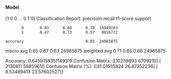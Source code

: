 #### Model
[1 0 0 ... 0 1 0]
Classification Report:
              precision    recall  f1-score   support

           0       0.83      0.60      0.70  16949103
           1       0.47      0.73      0.57   8016772

    accuracy                           0.65  24965875
   macro avg       0.65      0.67      0.63  24965875
weighted avg       0.71      0.65      0.66  24965875

Accuracy: 0.6459158351149319
Confusion Matrix:
[[10239893  6709210]
 [ 2130811  5885961]]
Confusion Matrix (%):
[[41.01555824 26.87352236]
 [ 8.53489413 23.57602527]]
